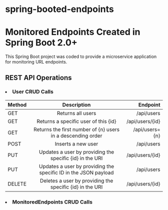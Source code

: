 # spring-booted-endpoints
<h1> Monitored Endpoints Created in Spring Boot 2.0+ </h1>
<p> This Spring Boot project was coded to provide a microservice application for monitoring URL endpoints. </p>
  <h2> REST API Operations </h2>
  <h3> <li> User CRUD Calls </li> </h3>   
 
| Method | Description | Endpoint |
| :---   |     :---:   |     ---: |
| GET | Returns all users | /api/users |
| GET | Returns a specific user of this {id} | /api/users/{id} |
| GET | Returns the first number of {n} users in a descending order | /api/users={n} |
| POST | Inserts a new user | /api/users |
| PUT | Updates a user by providing the specific {id} in the URI | /api/users/{id} |
| PUT | Updates a user by providing the specific ID in the JSON payload | /api/users |
| DELETE | Deletes a user by providing the specific {id} in the URI | /api/users/{id} |

<h3> <li> MonitoredEndpoints CRUD Calls </li> </h3>   
